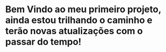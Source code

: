 # Bem Vindo ao meu primeiro projeto, ainda estou trilhando o caminho e terão novas atualizações com o passar do tempo!